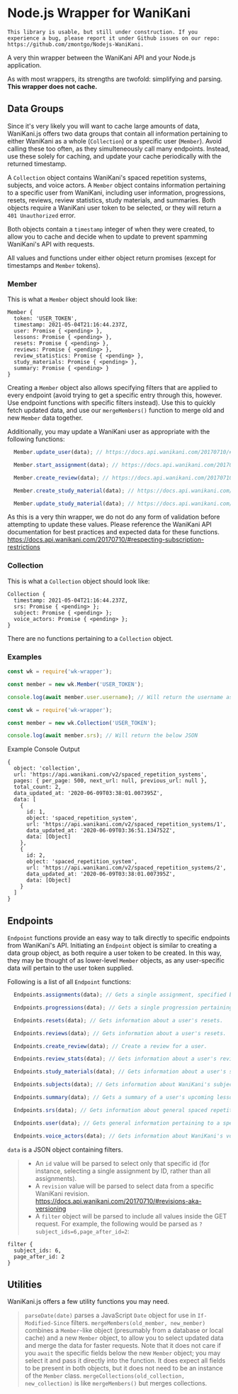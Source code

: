 # Node.js Wrapper for WaniKani

```This library is usable, but still under construction. If you experience a bug, please report it under Github issues on our repo: https://github.com/zmontgo/Nodejs-WaniKani.```

A very thin wrapper between the WaniKani API and your Node.js application.

As with most wrappers, its strengths are twofold: simplifying and parsing. **This wrapper does not cache.**

## Data Groups
Since it's very likely you will want to cache large amounts of data, WaniKani.js offers two data groups that contain all information pertaining to either WaniKani as a whole (`Collection`) or a specific user (`Member`). Avoid calling these too often, as they simulteneously call many endpoints. Instead, use these solely for caching, and update your cache periodically with the returned timestamp.

A `Collection` object contains WaniKani's spaced repetition systems, subjects, and voice actors. A `Member` object contains information pertaining to a specific user from WaniKani, including user information, progressions, resets, reviews, review statistics, study materials, and summaries. Both objects require a WaniKani user token to be selected, or they will return a `401 Unauthorized` error.

Both objects contain a `timestamp` integer of when they were created, to allow you to cache and decide when to update to prevent spamming WaniKani's API with requests.

All values and functions under either object return promises (except for timestamps and `Member` tokens).

### Member

This is what a `Member` object should look like:

```
Member {
  token: 'USER_TOKEN',
  timestamp: 2021-05-04T21:16:44.237Z,
  user: Promise { <pending> },
  lessons: Promise { <pending> },
  resets: Promise { <pending> },
  reviews: Promise { <pending> },
  review_statistics: Promise { <pending> },
  study_materials: Promise { <pending> },
  summary: Promise { <pending> }
}
```

Creating a `Member` object also allows specifying filters that are applied to every endpoint (avoid trying to get a specific entry through this, however. Use endpoint functions with specific filters instead). Use this to quickly fetch updated data, and use our `mergeMembers()` function to merge old and new `Member` data together.

Additionally, you may update a WaniKani user as appropriate with the following functions:

```javascript
  Member.update_user(data); // https://docs.api.wanikani.com/20170710/#update-user-information

  Member.start_assignment(data); // https://docs.api.wanikani.com/20170710/#start-an-assignment

  Member.create_review(data); // https://docs.api.wanikani.com/20170710/#create-a-review

  Member.create_study_material(data); // https://docs.api.wanikani.com/20170710/#create-a-study-material

  Member.update_study_material(data); // https://docs.api.wanikani.com/20170710/#update-a-study-material
```

As this is a very thin wrapper, we do not do any form of validation before attempting to update these values. Please reference the WaniKani API documentation for best practices and expected data for these functions. https://docs.api.wanikani.com/20170710/#respecting-subscription-restrictions

### Collection

This is what a `Collection` object should look like:

```
Collection {
  timestamp: 2021-05-04T21:16:44.237Z,
  srs: Promise { <pending> };
  subject: Promise { <pending> };
  voice_actors: Promise { <pending> };
}
```

There are no functions pertaining to a `Collection` object.

### Examples

```javascript
const wk = require('wk-wrapper');

const member = new wk.Member('USER_TOKEN');

console.log(await member.user.username); // Will return the username associated with the user token given
```

```javascript
const wk = require('wk-wrapper');

const member = new wk.Collection('USER_TOKEN');

console.log(await member.srs); // Will return the below JSON
```

Example Console Output

```
{
  object: 'collection',
  url: 'https://api.wanikani.com/v2/spaced_repetition_systems',
  pages: { per_page: 500, next_url: null, previous_url: null },
  total_count: 2,
  data_updated_at: '2020-06-09T03:38:01.007395Z',
  data: [
    {
      id: 1,
      object: 'spaced_repetition_system',
      url: 'https://api.wanikani.com/v2/spaced_repetition_systems/1',
      data_updated_at: '2020-06-09T03:36:51.134752Z',
      data: [Object]
    },
    {
      id: 2,
      object: 'spaced_repetition_system',
      url: 'https://api.wanikani.com/v2/spaced_repetition_systems/2',
      data_updated_at: '2020-06-09T03:38:01.007395Z',
      data: [Object]
    }
  ]
}
```

## Endpoints

`Endpoint` functions provide an easy way to talk directly to specific endpoints from WaniKani's API. Initiating an `Endpoint` object is similar to creating a data group object, as both require a user token to be created. In this way, they may be thought of as lower-level `Member` objects, as any user-specific data will pertain to the user token supplied.

Following is a list of all `Endpoint` functions:

```javascript
  Endpoints.assignments(data); // Gets a single assignment, specified by ID, or a list of all assignments if ID is not included.

  Endpoints.progressions(data); // Gets a single progression pertaining to a user, specified by ID, or a list of all progressions pertaining to a user if ID is not included.

  Endpoints.resets(data); // Gets information about a user's resets.

  Endpoints.reviews(data); // Gets information about a user's resets.

  Endpoints.create_review(data); // Create a review for a user.

  Endpoints.review_stats(data); // Gets information about a user's review statistics.

  Endpoints.study_materials(data); // Gets information about a user's study materials.

  Endpoints.subjects(data); // Gets information about WaniKani's subjects.

  Endpoints.summary(data); // Gets a summary of a user's upcoming lessons for a user.

  Endpoints.srs(data); // Gets information about general spaced repetition systems.

  Endpoints.user(data); // Gets general information pertaining to a specific user.

  Endpoints.voice_actors(data); // Gets information about WaniKani's voice actors.
```

`data` is a JSON object containing filters.
> - An `id` value will be parsed to select only that specific id (for instance, selecting a single assignment by ID, rather than all assignments).
> - A `revision` value will be parsed to select data from a specific WaniKani revision. https://docs.api.wanikani.com/20170710/#revisions-aka-versioning
> - A `filter` object will be parsed to include all values inside the GET request. For example, the following would be parsed as `?subject_ids=6,page_after_id=2`:
```
filter {
  subject_ids: 6,
  page_after_id: 2
}
```

## Utilities

WaniKani.js offers a few utility functions you may need.

> `parseDate(date)` parses a JavaScript `Date` object for use in `If-Modified-Since` filters.
> `mergeMembers(old_member, new_member)` combines a `Member`-like object (presumably from a database or local cache) and a new `Member` object, to allow you to select updated data and merge the data for faster requests. Note that it does not care if you `await` the specific fields below the new `Member` object; you may select it and pass it directly into the function. It does expect all fields to be present in both objects, but it does not need to be an instance of the `Member` class.
> `mergeCollections(old_collection, new_collection)` is like `mergeMembers()` but merges collections.
